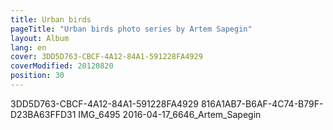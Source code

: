 ```yaml
---
title: Urban birds
pageTitle: "Urban birds photo series by Artem Sapegin"
layout: Album
lang: en
cover: 3DD5D763-CBCF-4A12-84A1-591228FA4929
coverModified: 20120820
position: 30
---
```


3DD5D763-CBCF-4A12-84A1-591228FA4929
816A1AB7-B6AF-4C74-B79F-D23BA63FFD31
IMG_6495
2016-04-17_6646_Artem_Sapegin
